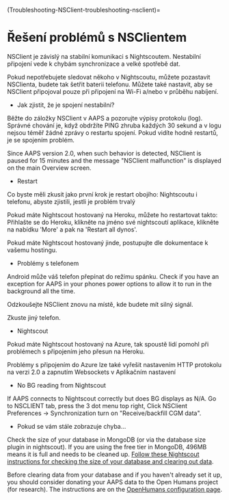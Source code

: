(Troubleshooting-NSClient-troubleshooting-nsclient)=

# Řešení problémů s NSClientem

NSClient je závislý na stabilní komunikaci s Nightscoutem. Nestabilní připojení vede k chybám synchronizace a velké spotřebě dat.

Pokud nepotřebujete sledovat někoho v Nightscoutu, můžete pozastavit NSClienta, budete tak šetřit baterii telefonu. Můžete také nastavit, aby se NSClient připojoval pouze při připojení na Wi-Fi a/nebo v průběhu nabíjení.

* Jak zjistit, že je spojení nestabilní?

Běžte do záložky NSClient v AAPS a pozorujte výpisy protokolu (log). Správné chování je, když obdržíte PING zhruba každých 30 sekund a v logu nejsou téměř žádné zprávy o restartu spojení. Pokud vidíte hodně restartů, je se spojením problém.

Since AAPS version 2.0, when such behavior is detected, NSClient is paused for 15 minutes and the message "NSClient malfunction" is displayed on the main Overview screen.

* Restart

Co byste měli zkusit jako první krok je restart obojího: Nightscoutu i telefonu, abyste zjistili, jestli je problém trvalý

Pokud máte Nightscout hostovaný na Heroku, můžete ho restartovat takto: Přihlašte se do Heroku, klikněte na jméno své nightscoutí aplikace, klikněte na nabídku 'More' a pak na 'Restart all dynos'.

Pokud máte Nightscout hostovaný jinde, postupujte dle dokumentace k vašemu hostingu.

* Problémy s telefonem

Android může váš telefon přepínat do režimu spánku. Check if you have an exception for AAPS in your phones power options to allow it to run in the background all the time.

Odzkoušejte NSClient znovu na místě, kde budete mít silný signál.

Zkuste jiný telefon.

* Nightscout

Pokud máte Nightscout hostovaný na Azure, tak spoustě lidí pomohl při problémech s připojením jeho přesun na Heroku.

Problémy s připojením do Azure lze také vyřešit nastavením HTTP protokolu na verzi 2.0 a zapnutím Websockets v Aplikačním nastavení

* No BG reading from Nightscout

If AAPS connects to Nightscout correctly but does BG displays as N/A. Go to NSCLIENT tab, press the 3 dot menu top right, Click NSClient Preferences -> Synchronization turn on "Receive/backfill CGM data".

* Pokud se vám stále zobrazuje chyba...

Check the size of your database in MongoDB (or via the database size plugin in nightscout). If you are using the free tier in MongoDB, 496MB means it is full and needs to be cleaned up. [Follow these Nightscout instructions for checking the size of your database and clearing out data](https://nightscout.github.io/troubleshoot/troublehoot/#database-full).

Before clearing data from your database and if you haven't already set it up, you should consider donating your AAPS data to the Open Humans project (for research). The instructions are on the [OpenHumans configuration page](../Configuration/OpenHumans).